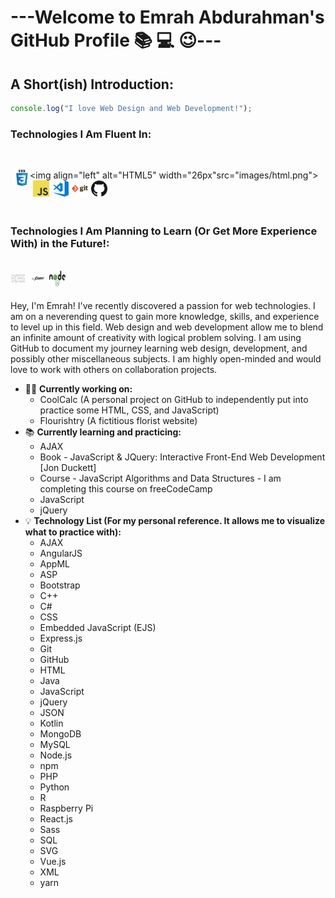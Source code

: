 # ---Welcome to Emrah Abdurahman's GitHub Profile :books: :computer: :wink:---

## A Short(ish) Introduction:

```js
console.log("I love Web Design and Web Development!");
```

### Technologies I Am Fluent In:

<br>

<img align="left" alt="HTML5" width="26px"src="images/html.png">
<img align="left" alt="CSS3" width="26px" style="margin-left: 5px" src="images/css.png">
<img align="left" alt="JavaScript" width="26px" style="margin-left: 5px" src="images/javascript.png">
<img align="left" alt="Microsoft Visual Studio Code" width="26px" style="margin-left: 5px" src="images/visual-studio-code.png">
<img align="left" alt="Git" width="26px" style="margin-left: 5px" src="images/git.png">
<img align="left" alt="GitHub" width="26px" style="margin-left: 5px" src="images/github.png">

<br>
<br>

### Technologies I Am Planning to Learn (Or Get More Experience With) in the Future!:

<br>

<img align="left" alt="Express.js" width="26px" style="margin-right: 5px" src="images/expressjs.png">
<img align="left" alt="jQuery" width="26px" style="margin-right: 5px" src="images/jquery.png">
<img align="left" alt="Node.js" width="26px" style="margin-right: 5px" src="images/nodejs.png">

<br>
<br>

Hey, I'm Emrah! I've recently discovered a passion for web technologies. I am on a neverending quest to gain more knowledge, skills,
and experience to level up in this field. Web design and web development allow me to blend an infinite amount of
creativity with logical problem solving. I am using GitHub to document my journey learning web design, development,
and possibly other miscellaneous subjects. I am highly open-minded and would love to work with others on collaboration
projects.

- 👨‍🔬 **Currently working on:**
  - CoolCalc (A personal project on GitHub to independently put into practice some HTML, CSS, and JavaScript)
  - Flourishtry (A fictitious florist website)
- 📚 **Currently learning and practicing:**
  - AJAX
  - Book - JavaScript & JQuery: Interactive Front-End Web Development [Jon Duckett]
  - Course - JavaScript Algorithms and Data Structures - I am completing this course on freeCodeCamp
  - JavaScript
  - jQuery
- :bulb: **Technology List (For my personal reference. It allows me to visualize what to practice with):**
  - AJAX
  - AngularJS
  - AppML
  - ASP
  - Bootstrap
  - C++
  - C#
  - CSS
  - Embedded JavaScript (EJS)
  - Express.js
  - Git
  - GitHub
  - HTML
  - Java
  - JavaScript
  - jQuery
  - JSON
  - Kotlin
  - MongoDB
  - MySQL
  - Node.js
  - npm
  - PHP
  - Python
  - R
  - Raspberry Pi
  - React.js
  - Sass
  - SQL
  - SVG
  - Vue.js
  - XML
  - yarn
